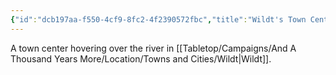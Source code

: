 ```yaml
---
{"id":"dcb197aa-f550-4cf9-8fc2-4f2390572fbc","title":"Wildt's Town Center","publish":true,"date_created":"Sunday, July 2nd 2023, 2:08:57 pm","date_modified":"Saturday, March 30th 2024, 11:24:43 pm","path":"Tabletop/Campaigns/And A Thousand Years More/Location/Towns and Cities/Landmarks/Wildt/Wildt's Town Center.md","permalink":"/tabletop/campaigns/and-a-thousand-years-more/location/towns-and-cities/landmarks/wildt/wildt-s-town-center/","PassFrontmatter":true}
---
```



A town center hovering over the river in [[Tabletop/Campaigns/And A Thousand Years More/Location/Towns and Cities/Wildt\|Wildt]].
